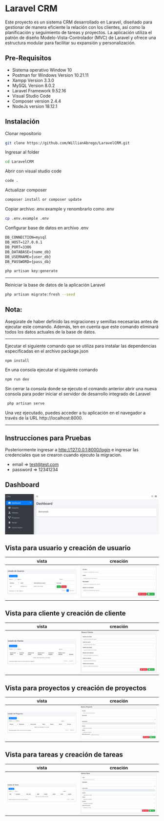 # Laravel CRM

Este proyecto es un sistema CRM desarrollado en Laravel, diseñado para gestionar de manera eficiente la relación con los clientes, así como la planificación y seguimiento de tareas y proyectos. La aplicación utiliza el patrón de diseño Modelo-Vista-Controlador (MVC) de Laravel y ofrece una estructura modular para facilitar su expansión y personalización.

## Pre-Requisitos

- Sistema operativo Window 10
- Postman for Windows Version 10.21.11
- Xampp Version 3.3.0
- MySQL Version 8.0.2
- Laravel Framework 9.52.16
- Visual Studio Code
- Composer version 2.4.4
- NodeJs version 18.12.1

## Instalación

Clonar repositorio 
```bash
git clone https://github.com/WillianAbrego/LaravelCRM.git
```
Ingresar al folder
```bash
cd LaravelCRM
```
Abrir con visual studio code
```bash
code .
```

Actualizar composer 
```bash
composer install or composer update
```
Copiar archivo .env.example y renombrarlo como .env
```bash
cp .env.example .env
```

Configurar base de datos en archivo .env
 ```
 DB_CONNECTION=mysql
DB_HOST=127.0.0.1
DB_PORT=3306
DB_DATABASE={name_db}
DB_USERNAME={user_db}
DB_PASSWORD={pass_db}
 ```
```bash
php artisan key:generate
```
***
Reiniciar la base de datos de la aplicación Laravel
```bash
php artisan migrate:fresh --seed
```
## Nota:
Asegúrate de haber definido las migraciones y semillas necesarias antes de ejecutar este comando. Además, ten en cuenta que este comando eliminará todos los datos actuales de la base de datos.

***

Ejecutar el siguiente comando que se utiliza para instalar las dependencias especificadas en el archivo package.json

```bash
npm install
```

En una consola ejecutar el siguiente comando
```bash
npm run dev
```

Sin cerrar la consola donde se ejecuto el comando anterior abrir una nueva consola para poder iniciar el servidor de desarrollo integrado de Laravel

```bash
 php artisan serve
```
Una vez ejecutado, puedes acceder a tu aplicación en el navegador a través de la URL http://localhost:8000.
***

## Instrucciones para Pruebas

Posteriormente ingresar a http://127.0.0.1:8000/login e ingresar las credenciales que se crearon cuando ejecuto la migracion. 

- email => test@test.com
- password => 12341234

## Dashboard

![dashboard](assets/dashboard.png)

## Vista para usuario y creación de usuario 

| vista  | creación  |   
|---|---|
|  ![user](assets/usuario.png)|![create](assets/CreacionUsuario.png) | 

## Vista para cliente y creación de cliente 

| vista  | creación  |   
|---|---|
|  ![client](assets/cliente.png)|![create](assets/nuevocliente.png) |   
 
## Vista para proyectos y creación de proyectos 

| vista  | creación  |   
|---|---|
|  ![project](assets/proyecto.png)|![create](assets/nuevoproyecto.png) |   

## Vista para tareas y creación de tareas

| vista  | creación  |   
|---|---|
|  ![task](assets/tarea.png)|![create](assets/nuevatarea.png) |   


